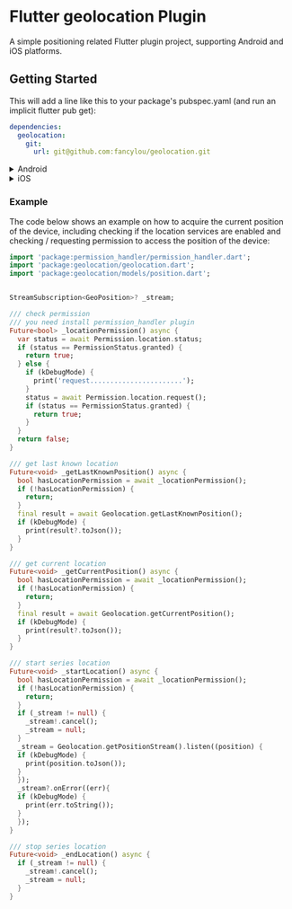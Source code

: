 # Flutter geolocation Plugin

A simple positioning related Flutter plugin project, supporting Android and iOS platforms.

## Getting Started

This will add a line like this to your package's pubspec.yaml (and run an implicit flutter pub get):

``` yaml
dependencies:
  geolocation:
    git:
      url: git@github.com:fancylou/geolocation.git

```

  
<details>
<summary>Android</summary>

**AndroidX** 

The geolocation plugin requires the AndroidX version of the Android Support Libraries. This means you need to make sure your Android project supports AndroidX. Detailed instructions can be found [here](https://flutter.dev/docs/development/packages-and-plugins/androidx-compatibility). 


1. Add the following to your "gradle.properties" file:

```
android.useAndroidX=true
android.enableJetifier=true
```
 
2. Make sure you replace all the `android.` dependencies to their AndroidX counterparts (a full list can be found here: [Migrating to AndroidX](https://developer.android.com/jetpack/androidx/migrate)).

**Permissions**

On Android you'll need to add either the `ACCESS_COARSE_LOCATION` or the `ACCESS_FINE_LOCATION` permission to your Android Manifest. To do so open the AndroidManifest.xml file (located under android/app/src/main) and add one of the following two lines as direct children of the `<manifest>` tag (when you configure both permissions the `ACCESS_FINE_LOCATION` will be used by the geolocation plugin):

``` xml
<uses-permission android:name="android.permission.ACCESS_FINE_LOCATION" />
<uses-permission android:name="android.permission.ACCESS_COARSE_LOCATION" />
```


> **NOTE:** Specifying the `ACCESS_COARSE_LOCATION` permission results in location updates with an accuracy approximately equivalent to a city block. It might take a long time (minutes) before you will get your first locations fix as `ACCESS_COARSE_LOCATION` will only use the network services to calculate the position of the device. More information can be found [here](https://developer.android.com/training/location/retrieve-current#permissions). 


</details>

<details>
<summary>iOS</summary>

On iOS you'll need to add the following entries to your Info.plist file (located under ios/Runner) in order to access the device's location. Simply open your Info.plist file and add the following (make sure you update the description so it is meaningfull in the context of your App):

``` xml
<key>NSLocationAlwaysAndWhenInUseUsageDescription</key>
<string>APP需要您的同意，才能持续访问定位位置</string>
<key>NSLocationWhenInUseUsageDescription</key>
<string>APP需要您的同意，才能访问定位位置信息</string>
```

</details>



### Example

The code below shows an example on how to acquire the current position of the device, including checking if the location services are enabled and checking / requesting permission to access the position of the device:

```dart
import 'package:permission_handler/permission_handler.dart';
import 'package:geolocation/geolocation.dart';
import 'package:geolocation/models/position.dart';


StreamSubscription<GeoPosition>? _stream;

/// check permission
/// you need install permission_handler plugin
Future<bool> _locationPermission() async {
  var status = await Permission.location.status;
  if (status == PermissionStatus.granted) {
    return true;
  } else {
    if (kDebugMode) {
      print('request.......................');
    }
    status = await Permission.location.request();
    if (status == PermissionStatus.granted) {
      return true;
    }
  }
  return false;
}

/// get last known location
Future<void> _getLastKnownPosition() async {
  bool hasLocationPermission = await _locationPermission();
  if (!hasLocationPermission) {
    return;
  }
  final result = await Geolocation.getLastKnownPosition();
  if (kDebugMode) {
    print(result?.toJson());
  }
}

/// get current location
Future<void> _getCurrentPosition() async {
  bool hasLocationPermission = await _locationPermission();
  if (!hasLocationPermission) {
    return;
  }
  final result = await Geolocation.getCurrentPosition();
  if (kDebugMode) {
    print(result?.toJson());
  }
}

/// start series location
Future<void> _startLocation() async {
  bool hasLocationPermission = await _locationPermission();
  if (!hasLocationPermission) {
    return;
  }
  if (_stream != null) {
    _stream!.cancel();
    _stream = null;
  }
  _stream = Geolocation.getPositionStream().listen((position) {
  if (kDebugMode) {
    print(position.toJson());
  }
  });
  _stream?.onError((err){
  if (kDebugMode) {
    print(err.toString());
  }
  });
}

/// stop series location
Future<void> _endLocation() async {
  if (_stream != null) {
    _stream!.cancel();
    _stream = null;
  }
}
```